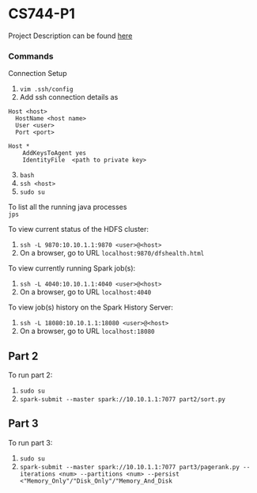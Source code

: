 # CS744-P1

Project Description can be found [here](https://pages.cs.wisc.edu/~shivaram/cs744-fa22/assignment1.html)

### Commands
Connection Setup  
1. `vim .ssh/config`
2. Add ssh connection details as

```
Host <host>
  HostName <host name>
  User <user>
  Port <port>
 
Host *
    AddKeysToAgent yes
    IdentityFile  <path to private key>
```

3. `bash`
4. `ssh <host>`
5. `sudo su`

To list all the running java processes  
`jps`

To view current status of the HDFS cluster:
1. `ssh -L 9870:10.10.1.1:9870 <user>@<host>`
2. On a browser, go to URL `localhost:9870/dfshealth.html`

To view currently running Spark job(s):
1. `ssh -L 4040:10.10.1.1:4040 <user>@<host>`
2. On a browser, go to URL `localhost:4040`

To view job(s) history on the Spark History Server:
1. `ssh -L 18080:10.10.1.1:18080 <user>@<host>`
2. On a browser, go to URL `localhost:18080`

## Part 2
To run part 2:
1. `sudo su`
2. `spark-submit --master spark://10.10.1.1:7077 part2/sort.py`


## Part 3
To run part 3:
1. `sudo su`
2. `spark-submit --master spark://10.10.1.1:7077 part3/pagerank.py --iterations <num> --partitions <num> --persist <"Memory_Only"/"Disk_Only"/"Memory_And_Disk`
